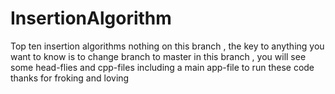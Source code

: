 # InsertionAlgorithm
Top ten insertion algorithms
nothing on this branch , the key to anything you want to know is to change branch to master
in this branch , you will see some head-flies and cpp-files including a main app-file to run these code
thanks for froking and loving
